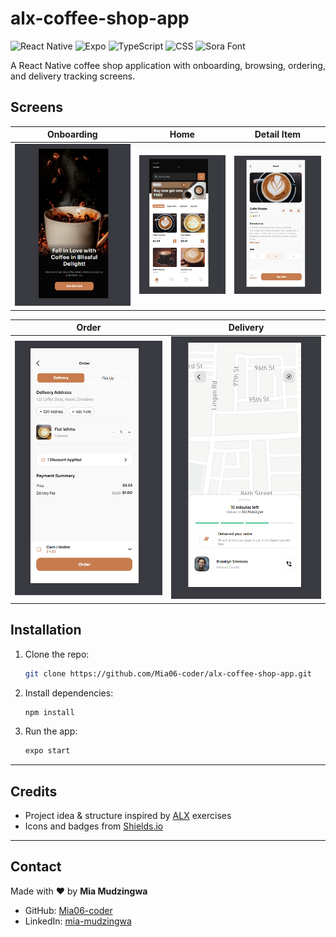 # alx-coffee-shop-app

![React Native](https://img.shields.io/badge/React_Native-20232A?style=for-the-badge&logo=react&logoColor=61DAFB)
![Expo](https://img.shields.io/badge/Expo-000000?style=for-the-badge&logo=expo&logoColor=white)
![TypeScript](https://img.shields.io/badge/TypeScript-3178C6?style=for-the-badge&logo=typescript&logoColor=white)
![CSS](https://img.shields.io/badge/CSS-1572B6?style=for-the-badge&logo=css3&logoColor=white)
![Sora Font](https://img.shields.io/badge/Sora-FONT-ff69b4?style=for-the-badge)

A React Native coffee shop application with onboarding, browsing, ordering, and delivery tracking screens.

## Screens

| Onboarding                                                      | Home                                                | Detail Item                                                  |
| --------------------------------------------------------------- | --------------------------------------------------- | ------------------------------------------------------------ |
| ![Onboarding Screen](/assets/images/screenshots/onboarding.png) | ![Home Screen](/assets/images/screenshots/home.png) | ![Detail Item Screen](/assets/images/screenshots/detail.png) |

| Order                                                 | Delivery                                                    |
| ----------------------------------------------------- | ----------------------------------------------------------- |
| ![Order Screen](/assets/images/screenshots/order.png) | ![Delivery Screen](/assets/images/screenshots/delivery.png) |

## Installation

1. Clone the repo:

   ```bash
   git clone https://github.com/Mia06-coder/alx-coffee-shop-app.git
   ```

2. Install dependencies:

   ```bash
   npm install
   ```

3. Run the app:

   ```bash
   expo start
   ```

---

## Credits

- Project idea & structure inspired by [ALX](https://www.alxafrica.com/) exercises
- Icons and badges from [Shields.io](https://shields.io/)

---

## Contact

Made with ❤️ by **Mia Mudzingwa**

- GitHub: [Mia06-coder](https://github.com/Mia06-coder)
- LinkedIn: [mia-mudzingwa](https://www.linkedin.com/in/mia-mudzingwa)

